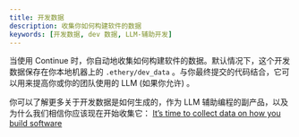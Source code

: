 ```yaml
---
title: 开发数据
description: 收集你如何构建软件的数据
keywords: [开发数据, dev 数据, LLM-辅助开发]
---
```


当使用 Continue 时，你自动地收集如何构建软件的数据。默认情况下，这个开发数据保存在你本地机器上的 `.ethery/dev_data` 。与你最终提交的代码结合，它可以用来提高你或你的团队使用的 LLM (如果你允许) 。

你可以了解更多关于开发数据是如何生成的，作为 LLM 辅助编程的副产品，以及为什么我们相信你应该现在开始收集它： [It’s time to collect data on how you build software](https://blog.continue.dev/its-time-to-collect-data-on-how-you-build-software)
